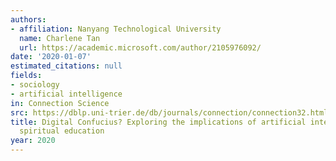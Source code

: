 ```yaml
---
authors:
- affiliation: Nanyang Technological University
  name: Charlene Tan
  url: https://academic.microsoft.com/author/2105976092/
date: '2020-01-07'
estimated_citations: null
fields:
- sociology
- artificial intelligence
in: Connection Science
src: https://dblp.uni-trier.de/db/journals/connection/connection32.html#Tan20
title: Digital Confucius? Exploring the implications of artificial intelligence in
  spiritual education
year: 2020
---
```

